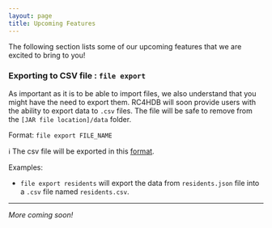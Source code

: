```yaml
---
layout: page
title: Upcoming Features
---
```


The following section lists some of our upcoming features that we are excited to bring to you!

### Exporting to CSV file : `file export`

As important as it is to be able to import files, we also understand that you might have the need to export them.
RC4HDB will soon provide users with the ability to export data to `.csv` files.
The file will be safe to remove from the `[JAR file location]/data` folder.

Format: `file export FILE_NAME`

:information_source: The csv file will be exported in this [format](file-management.md#csv-file-format).<br>

Examples:
* `file export residents` will export the data from `residents.json` file into a `.csv` file named `residents.csv`.

---

*More coming soon!*
